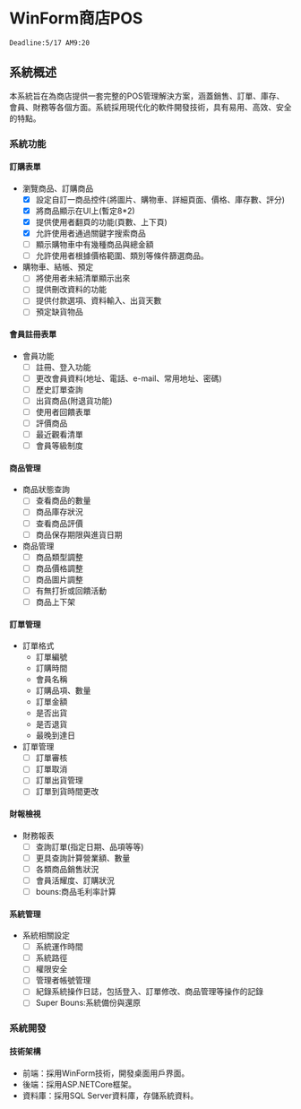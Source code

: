 ﻿# WinForm商店POS

`Deadline:5/17 AM9:20`

## 系統概述

本系統旨在為商店提供一套完整的POS管理解決方案，涵蓋銷售、訂單、庫存、會員、財務等各個方面。系統採用現代化的軟件開發技術，具有易用、高效、安全的特點。

### 系統功能

#### 訂購表單

- 瀏覽商品、訂購商品
  - [x] 設定自訂一商品控件(將圖片、購物車、詳細頁面、價格、庫存數、評分)
  - [x] 將商品顯示在UI上(暫定8*2)
  - [x] 提供使用者翻頁的功能(頁數、上下頁)
  - [x] 允許使用者通過關鍵字搜索商品
  - [ ] 顯示購物車中有幾種商品與總金額
  - [ ] 允許使用者根據價格範圍、類別等條件篩選商品。
- 購物車、結帳、預定
  - [ ] 將使用者未結清單顯示出來
  - [ ] 提供刪改資料的功能
  - [ ] 提供付款選項、資料輸入、出貨天數
  - [ ] 預定缺貨物品

#### 會員註冊表單

- 會員功能
  - [ ] 註冊、登入功能
  - [ ] 更改會員資料(地址、電話、e-mail、常用地址、密碼)
  - [ ] 歷史訂單查詢
  - [ ] 出貨商品(附退貨功能)
  - [ ] 使用者回饋表單
  - [ ] 評價商品
  - [ ] 最近觀看清單
  - [ ] 會員等級制度

#### 商品管理

- 商品狀態查詢
  - [ ] 查看商品的數量
  - [ ] 商品庫存狀況
  - [ ] 查看商品評價
  - [ ] 商品保存期限與進貨日期
- 商品管理
  - [ ] 商品類型調整
  - [ ] 商品價格調整
  - [ ] 商品圖片調整
  - [ ] 有無打折或回饋活動
  - [ ] 商品上下架

#### 訂單管理

- 訂單格式
  - 訂單編號
  - 訂購時間
  - 會員名稱
  - 訂購品項、數量
  - 訂單金額
  - 是否出貨
  - 是否退貨
  - 最晚到達日
- 訂單管理
  - [ ] 訂單審核
  - [ ] 訂單取消
  - [ ] 訂單出貨管理
  - [ ] 訂單到貨時間更改

#### 財報檢視

- 財務報表
  - [ ] 查詢訂單(指定日期、品項等等)
  - [ ] 更具查詢計算營業額、數量
  - [ ] 各類商品銷售狀況
  - [ ] 會員活耀度、訂購狀況
  - [ ] bouns:商品毛利率計算

#### 系統管理

- 系統相關設定
  - [ ] 系統運作時間
  - [ ] 系統路徑
  - [ ] 權限安全
  - [ ] 管理者帳號管理
  - [ ] 紀錄系統操作日誌，包括登入、訂單修改、商品管理等操作的記錄
  - [ ] Super Bouns:系統備份與還原
  
### 系統開發

#### 技術架構

- 前端：採用WinForm技術，開發桌面用戶界面。
- 後端：採用ASP.NETCore框架。
- 資料庫：採用SQL Server資料庫，存儲系統資料。
